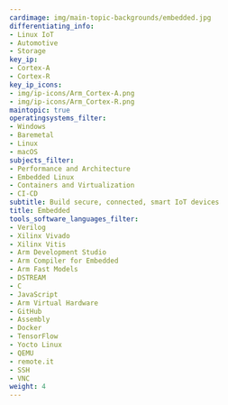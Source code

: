```yaml
---
cardimage: img/main-topic-backgrounds/embedded.jpg
differentiating_info:
- Linux IoT
- Automotive
- Storage
key_ip:
- Cortex-A
- Cortex-R
key_ip_icons:
- img/ip-icons/Arm_Cortex-A.png
- img/ip-icons/Arm_Cortex-R.png
maintopic: true
operatingsystems_filter:
- Windows
- Baremetal
- Linux
- macOS
subjects_filter:
- Performance and Architecture
- Embedded Linux
- Containers and Virtualization
- CI-CD
subtitle: Build secure, connected, smart IoT devices
title: Embedded
tools_software_languages_filter:
- Verilog
- Xilinx Vivado
- Xilinx Vitis
- Arm Development Studio
- Arm Compiler for Embedded
- Arm Fast Models
- DSTREAM
- C
- JavaScript
- Arm Virtual Hardware
- GitHub
- Assembly
- Docker
- TensorFlow
- Yocto Linux
- QEMU
- remote.it
- SSH
- VNC
weight: 4
---
```

